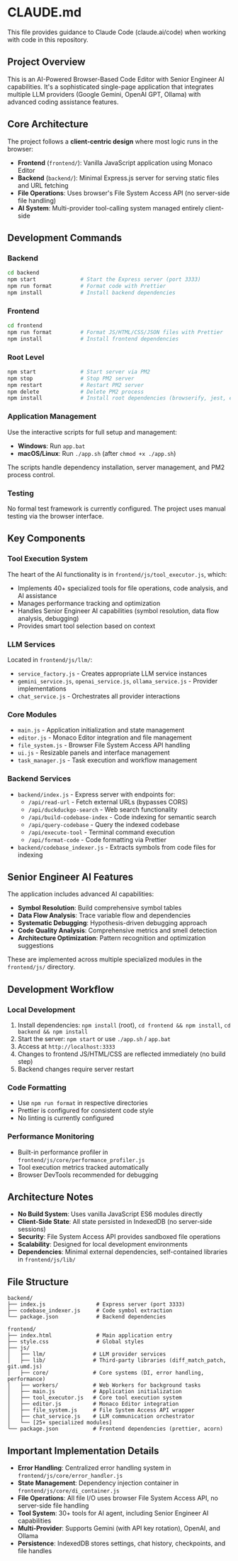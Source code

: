 # CLAUDE.md

This file provides guidance to Claude Code (claude.ai/code) when working with code in this repository.

## Project Overview

This is an AI-Powered Browser-Based Code Editor with Senior Engineer AI capabilities. It's a sophisticated single-page application that integrates multiple LLM providers (Google Gemini, OpenAI GPT, Ollama) with advanced coding assistance features.

## Core Architecture

The project follows a **client-centric design** where most logic runs in the browser:

- **Frontend** (`frontend/`): Vanilla JavaScript application using Monaco Editor
- **Backend** (`backend/`): Minimal Express.js server for serving static files and URL fetching
- **File Operations**: Uses browser's File System Access API (no server-side file handling)
- **AI System**: Multi-provider tool-calling system managed entirely client-side

## Development Commands

### Backend
```bash
cd backend
npm start              # Start the Express server (port 3333)
npm run format         # Format code with Prettier
npm install            # Install backend dependencies
```

### Frontend  
```bash
cd frontend
npm run format         # Format JS/HTML/CSS/JSON files with Prettier
npm install            # Install frontend dependencies
```

### Root Level
```bash
npm start              # Start server via PM2
npm stop               # Stop PM2 server
npm restart            # Restart PM2 server
npm delete             # Delete PM2 process
npm install            # Install root dependencies (browserify, jest, etc.)
```

### Application Management
Use the interactive scripts for full setup and management:
- **Windows**: Run `app.bat`
- **macOS/Linux**: Run `./app.sh` (after `chmod +x ./app.sh`)

The scripts handle dependency installation, server management, and PM2 process control.

### Testing
No formal test framework is currently configured. The project uses manual testing via the browser interface.

## Key Components

### Tool Execution System
The heart of the AI functionality is in `frontend/js/tool_executor.js`, which:
- Implements 40+ specialized tools for file operations, code analysis, and AI assistance
- Manages performance tracking and optimization
- Handles Senior Engineer AI capabilities (symbol resolution, data flow analysis, debugging)
- Provides smart tool selection based on context

### LLM Services
Located in `frontend/js/llm/`:
- `service_factory.js` - Creates appropriate LLM service instances
- `gemini_service.js`, `openai_service.js`, `ollama_service.js` - Provider implementations
- `chat_service.js` - Orchestrates all provider interactions

### Core Modules
- `main.js` - Application initialization and state management
- `editor.js` - Monaco Editor integration and file management
- `file_system.js` - Browser File System Access API handling
- `ui.js` - Resizable panels and interface management
- `task_manager.js` - Task execution and workflow management

### Backend Services
- `backend/index.js` - Express server with endpoints for:
  - `/api/read-url` - Fetch external URLs (bypasses CORS)
  - `/api/duckduckgo-search` - Web search functionality
  - `/api/build-codebase-index` - Code indexing for semantic search
  - `/api/query-codebase` - Query the indexed codebase
  - `/api/execute-tool` - Terminal command execution
  - `/api/format-code` - Code formatting via Prettier
- `backend/codebase_indexer.js` - Extracts symbols from code files for indexing

## Senior Engineer AI Features

The application includes advanced AI capabilities:
- **Symbol Resolution**: Build comprehensive symbol tables
- **Data Flow Analysis**: Trace variable flow and dependencies  
- **Systematic Debugging**: Hypothesis-driven debugging approach
- **Code Quality Analysis**: Comprehensive metrics and smell detection
- **Architecture Optimization**: Pattern recognition and optimization suggestions

These are implemented across multiple specialized modules in the `frontend/js/` directory.

## Development Workflow

### Local Development
1. Install dependencies: `npm install` (root), `cd frontend && npm install`, `cd backend && npm install`
2. Start the server: `npm start` or use `./app.sh` / `app.bat`
3. Access at `http://localhost:3333`
4. Changes to frontend JS/HTML/CSS are reflected immediately (no build step)
5. Backend changes require server restart

### Code Formatting
- Use `npm run format` in respective directories
- Prettier is configured for consistent code style
- No linting is currently configured

### Performance Monitoring
- Built-in performance profiler in `frontend/js/core/performance_profiler.js`
- Tool execution metrics tracked automatically
- Browser DevTools recommended for debugging

## Architecture Notes

- **No Build System**: Uses vanilla JavaScript ES6 modules directly
- **Client-Side State**: All state persisted in IndexedDB (no server-side sessions)
- **Security**: File System Access API provides sandboxed file operations
- **Scalability**: Designed for local development environments
- **Dependencies**: Minimal external dependencies, self-contained libraries in `frontend/js/lib/`

## File Structure

```
backend/
├── index.js                # Express server (port 3333)
├── codebase_indexer.js     # Code symbol extraction
└── package.json            # Backend dependencies

frontend/
├── index.html              # Main application entry
├── style.css               # Global styles
├── js/
│   ├── llm/               # LLM provider services
│   ├── lib/               # Third-party libraries (diff_match_patch, git.umd.js)
│   ├── core/              # Core systems (DI, error handling, performance)
│   ├── workers/           # Web Workers for background tasks
│   ├── main.js            # Application initialization
│   ├── tool_executor.js   # Core tool execution system
│   ├── editor.js          # Monaco Editor integration
│   ├── file_system.js     # File System Access API wrapper
│   ├── chat_service.js    # LLM communication orchestrator
│   └── [25+ specialized modules]
└── package.json           # Frontend dependencies (prettier, acorn)
```

## Important Implementation Details

- **Error Handling**: Centralized error handling system in `frontend/js/core/error_handler.js`
- **State Management**: Dependency injection container in `frontend/js/core/di_container.js`
- **File Operations**: All file I/O uses browser File System Access API, no server-side file handling
- **Tool System**: 30+ tools for AI agent, including Senior Engineer AI capabilities
- **Multi-Provider**: Supports Gemini (with API key rotation), OpenAI, and Ollama
- **Persistence**: IndexedDB stores settings, chat history, checkpoints, and file handles